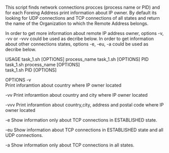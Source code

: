 This script finds network connections procces (process name or PID) and for each Foreing Address print information about IP owner. 
By default its looking for UDP connections and TCP connections of all states and return the name of the Organization to which the Remote Address belongs.

In order to get more information about remote IP address owner, options -v, -vv or -vvv could be used as decribe below.
In order to get information about other connections states, options -e, -eu, -a could be used as decribe below.

USAGE
 task_1.sh [OPTIONS] process_name 
 task_1.sh [OPTIONS] PID
 task_1.sh process_name [OPTIONS]  
 task_1.sh PID [OPTIONS]

 OPTIONS
 -v  
 Print inforamtion about country where IP owner located

 -vv 
 Print inforamtion about country and city where IP owner located

 -vvv 
 Print inforamtion about country,city, address and postal code where IP owner located

-e
Show information only about TCP connections in ESTABLISHED state.

-eu
Show information about TCP connections in ESTABLISHED state and all UDP connections.

-a
Show information only about TCP connections in all states.